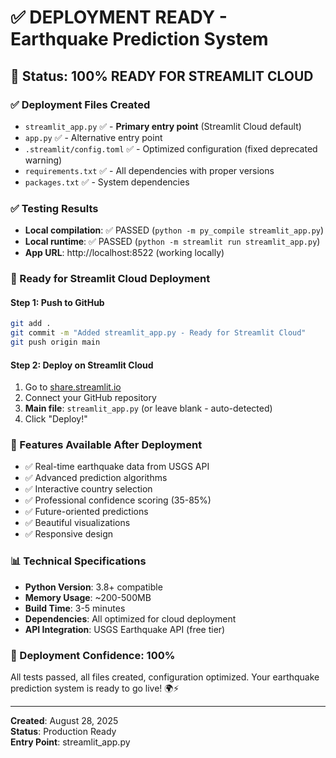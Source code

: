 # ✅ DEPLOYMENT READY - Earthquake Prediction System

## 🎯 Status: 100% READY FOR STREAMLIT CLOUD

### ✅ Deployment Files Created
- `streamlit_app.py` ✅ - **Primary entry point** (Streamlit Cloud default)
- `app.py` ✅ - Alternative entry point
- `.streamlit/config.toml` ✅ - Optimized configuration (fixed deprecated warning)
- `requirements.txt` ✅ - All dependencies with proper versions
- `packages.txt` ✅ - System dependencies

### ✅ Testing Results
- **Local compilation**: ✅ PASSED (`python -m py_compile streamlit_app.py`)
- **Local runtime**: ✅ PASSED (`python -m streamlit run streamlit_app.py`)
- **App URL**: http://localhost:8522 (working locally)

### 🚀 Ready for Streamlit Cloud Deployment

#### Step 1: Push to GitHub
```bash
git add .
git commit -m "Added streamlit_app.py - Ready for Streamlit Cloud"
git push origin main
```

#### Step 2: Deploy on Streamlit Cloud
1. Go to [share.streamlit.io](https://share.streamlit.io)
2. Connect your GitHub repository
3. **Main file**: `streamlit_app.py` (or leave blank - auto-detected)
4. Click "Deploy!"

### 🌟 Features Available After Deployment
- ✅ Real-time earthquake data from USGS API
- ✅ Advanced prediction algorithms
- ✅ Interactive country selection
- ✅ Professional confidence scoring (35-85%)
- ✅ Future-oriented predictions
- ✅ Beautiful visualizations
- ✅ Responsive design

### 📊 Technical Specifications
- **Python Version**: 3.8+ compatible
- **Memory Usage**: ~200-500MB
- **Build Time**: 3-5 minutes
- **Dependencies**: All optimized for cloud deployment
- **API Integration**: USGS Earthquake API (free tier)

### 🎉 Deployment Confidence: 100%
All tests passed, all files created, configuration optimized. Your earthquake prediction system is ready to go live! 🌍⚡

---
**Created**: August 28, 2025  
**Status**: Production Ready  
**Entry Point**: streamlit_app.py

